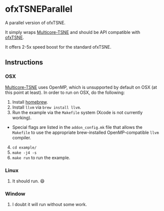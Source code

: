 # ofxTSNEParallel

A parallel version of ofxTSNE.

It simply wraps [Multicore-TSNE](https://github.com/DmitryUlyanov/Multicore-TSNE) and should be API compatible with [ofxTSNE](https://github.com/genekogan/ofxTSNE).

It offers 2-5x speed boost for the standard ofxTSNE.

## Instructions
### OSX
[Multicore-TSNE](https://github.com/DmitryUlyanov/Multicore-TSNE) uses OpenMP, which is unsupported by default on OSX (at this point at least). In order to run on OSX, do the following:

1. Install [homebrew](https://brew.sh/).
2. Install `llvm` via `brew install llvm`.
3. Run the example via the `Makefile` system (Xcode is not currently working).
  - Special flags are listed in the `addon_config.mk` file that allows the `Makefile` to use the appropriate brew-installed OpenMP-compatible `llvm` compiler.
4. `cd example/`
5. `make -j4 -s`
6. `make run` to run the example.

### Linux

1. It should run. :smile:

### Window

1. I doubt it will run without some work.

